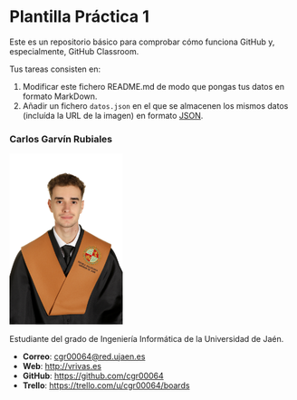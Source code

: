 # Plantilla Práctica 1

Este es un repositorio básico para comprobar cómo funciona GitHub y, especialmente, GitHub Classroom.

Tus tareas consisten en:

1. Modificar este fichero README.md de modo que pongas tus datos en formato MarkDown.
2. Añadir un fichero <code>datos.json</code> en el que se almacenen los mismos datos (incluída la URL de la imagen) en formato [JSON](https://es.wikipedia.org/wiki/JSON).

### Carlos Garvín Rubiales

<img src='/images/Foto ORLA.JPG' width='200px'>

Estudiante del grado de Ingeniería Informática de la Universidad de Jaén.

- **Correo**: cgr00064@red.ujaen.es
- **Web**: http://vrivas.es
- **GitHub**: https://github.com/cgr00064
- **Trello**: https://trello.com/u/cgr00064/boards
